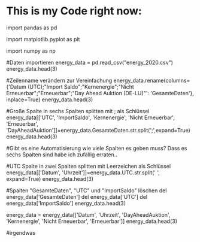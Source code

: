 # This is my Code right now:

import pandas as pd

import matplotlib.pyplot as plt

import numpy as np

#Daten importieren
energy_data = pd.read_csv("energy_2020.csv")
energy_data.head(3)

#Zeilenname verändern zur Vereinfachung
energy_data.rename(columns={'Datum (UTC);"Import Saldo";"Kernenergie";"Nicht Erneuerbar";"Erneuerbar";"Day Ahead Auktion (DE-LU)"': 'GesamteDaten'}, inplace=True)
energy_data.head(3)

#Große Spalte in sechs Spalten splitten mit ; als Schlüssel
energy_data[['UTC', 'ImportSaldo', 'Kernenergie', 'Nicht Erneuerbar', 'Erneuerbar', 'DayAheadAuktion']]=energy_data.GesamteDaten.str.split(';',expand=True)
energy_data.head(3)

#Gibt es eine Automatisierung wie viele Spalten es geben muss? Dass es sechs Spalten sind habe ich zufällig erraten..

#UTC Spalte in zwei Spalten splitten mit Leerzeichen als Schlüssel
energy_data[['Datum', 'Uhrzeit']]=energy_data.UTC.str.split(' ', expand=True)
energy_data.head(3)

#Spalten "GesamteDaten", "UTC" und "ImportSaldo" löschen
del energy_data['GesamteDaten']
del energy_data['UTC']
del energy_data['ImportSaldo']
energy_data.head(3)

energy_data = energy_data[['Datum', 'Uhrzeit', 'DayAheadAuktion', 'Kernenergie', 'Nicht Erneuerbar', 'Erneuerbar']]
energy_data.head(3)

#irgendwas